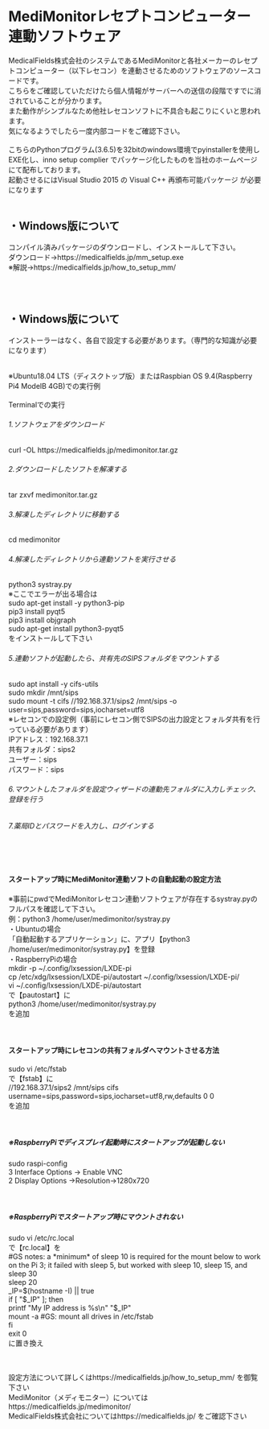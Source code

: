 # MediMonitorレセプトコンピューター連動ソフトウェア
MedicalFields株式会社のシステムであるMediMonitorと各社メーカーのレセプトコンピューター（以下レセコン）を連動させるためのソフトウェアのソースコードです。<br>
こちらをご確認していただけたら個人情報がサーバーへの送信の段階ですでに消されていることが分かります。<br>
また動作がシンプルなため他社レセコンソフトに不具合も起こりにくいと思われます。<br>
気になるようでしたら一度内部コードをご確認下さい。<br>
<br>
こちらのPythonプログラム(3.6.5)を32bitのwindows環境でpyinstallerを使用しEXE化し、inno setup complier でパッケージ化したものを当社のホームページにて配布しております。<br>
起動させるにはVisual Studio 2015 の Visual C++ 再頒布可能パッケージ が必要になります<br>
<br>
<h2>・Windows版について</h2>
<p>コンパイル済みパッケージのダウンロードし、インストールして下さい。<br>
ダウンロード→https://medicalfields.jp/mm_setup.exe<br>
※解説→https://medicalfields.jp/how_to_setup_mm/</p>
<br><br>
<h2>・Windows版について</h2>
<p>インストーラーはなく、各自で設定する必要があります。（専門的な知識が必要になります）
</p>

<br>
※Ubuntu18.04 LTS（ディスクトップ版）またはRaspbian OS 9.4(Raspberry Pi4 ModelB 4GB)での実行例<br><br>
Terminalでの実行<br>

<h6>1.ソフトウェアをダウンロード</h6>
curl -OL https://medicalfields.jp/medimonitor.tar.gz<br>
<h6>2.ダウンロードしたソフトを解凍する</h6>
tar zxvf medimonitor.tar.gz<br>
<h6>3.解凍したディレクトリに移動する</h6>
cd medimonitor<br>
<h6>4.解凍したディレクトリから連動ソフトを実行させる</h6>
python3 systray.py<br>
※ここでエラーが出る場合は<br>
sudo apt-get install -y python3-pip<br>
pip3 install pyqt5<br>
pip3 install objgraph<br>
sudo apt-get install python3-pyqt5<br>
をインストールして下さい<br>
<h6>5.連動ソフトが起動したら、共有先のSIPSフォルダをマウントする</h6>
sudo apt install -y cifs-utils<br>
sudo mkdir /mnt/sips<br>
sudo mount -t cifs //192.168.37.1/sips2 /mnt/sips -o user=sips,password=sips,iocharset=utf8<br>
※レセコンでの設定例（事前にレセコン側でSIPSの出力設定とフォルダ共有を行っている必要があります）<br>
IPアドレス：192.168.37.1<br>
共有フォルダ：sips2<br>
ユーザー：sips<br>
パスワード：sips<br>
<h6>6.マウントしたフォルダを設定ウィザードの連動先フォルダに入力しチェック、登録を行う</h6>
<h6>7.薬局IDとパスワードを入力し、ログインする</h6>
<br><br>

<h4>スタートアップ時にMediMonitor連動ソフトの自動起動の設定方法</h4>
※事前にpwdでMediMonitorレセコン連動ソフトウェアが存在するsystray.pyのフルパスを確認して下さい。<br>
例：python3 /home/user/medimonitor/systray.py<br>
・Ubuntuの場合<br>
「自動起動するアプリケーション」に、アプリ【python3 /home/user/medimonitor/systray.py】を登録<br>
・RaspberryPiの場合<br>
mkdir -p ~/.config/lxsession/LXDE-pi<br>
cp /etc/xdg/lxsession/LXDE-pi/autostart ~/.config/lxsession/LXDE-pi/<br>
vi ~/.config/lxsession/LXDE-pi/autostart<br>
で【pautostart】に<br>
python3 /home/user/medimonitor/systray.py<br>
を追加<br>
<br><br>

<h4>スタートアップ時にレセコンの共有フォルダへマウントさせる方法</h4>
sudo vi /etc/fstab<br>
で【fstab】に<br>
//192.168.37.1/sips2 /mnt/sips cifs username=sips,password=sips,iocharset=utf8,rw,defaults 0 0<br>
を追加<br>
<br><br>
<h5>※RaspberryPiでディスプレイ起動時にスタートアップが起動しない</h5>
sudo raspi-config<br>
3 Interface Options → Enable VNC<br>
2 Display Options →Resolution→1280x720<br>
<br><br>
<h5>※RaspberryPiでスタートアップ時にマウントされない</h5>
sudo vi /etc/rc.local<br>
で【rc.local】を<br>
#GS notes: a *minimum* of sleep 10 is required for the mount below to work on the Pi 3; it failed with sleep 5, but worked with sleep 10, sleep 15, and sleep 30<br>
sleep 20<br>
_IP=$(hostname -I) || true<br>
if [ "$_IP" ]; then<br>
printf "My IP address is %s\n" "$_IP"<br>
mount -a #GS: mount all drives in /etc/fstab<br>
fi<br>
exit 0<br>
に置き換え

<br><br>
設定方法について詳しくはhttps://medicalfields.jp/how_to_setup_mm/ を御覧下さい<br>
MediMonitor（メディモニター）についてはhttps://medicalfields.jp/medimonitor/<br>
MedicalFields株式会社についてはhttps://medicalfields.jp/ をご確認下さい<br>
